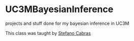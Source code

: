 # UC3MBayesianInference
projects and stuff done for my bayesian inference in UC3M

This class was taught by [Stefano Cabras](http://portal.uc3m.es/portal/page/portal/dpto_estadistica/personal/Stefano_Cabras)